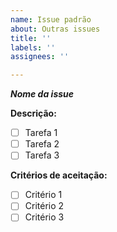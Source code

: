 ```yaml
---
name: Issue padrão
about: Outras issues
title: ''
labels: ''
assignees: ''

---
```


***Nome da issue***

**Descrição:**

- [ ] Tarefa 1
- [ ] Tarefa 2
- [ ] Tarefa 3

**Critérios de aceitação:**

- [ ] Critério 1
- [ ] Critério 2
- [ ] Critério 3
